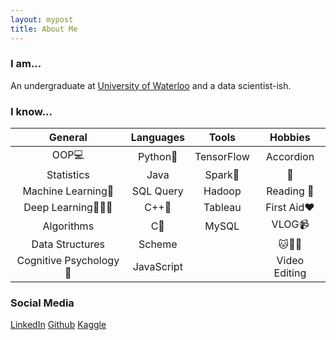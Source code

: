 ```yaml
---
layout: mypost
title: About Me
---
```


### I am...

An undergraduate at [University of Waterloo](https://uwaterloo.ca) and a data scientist-ish. 
 
### I know...

|General             |Languages |Tools     |Hobbies|
|:-:                 |:-:       |:-:       |:-:|
|OOP💻                |Python🐍    |TensorFlow|Accordion|
|Statistics          |Java      |Spark🌟    |🏸️|
|Machine Learning🤖️    |SQL Query |Hadoop    |Reading 📖|
|Deep Learning🤖️🤖️🤖️       |C++👨       |Tableau   |First Aid❤️|
|Algorithms          |C👦         |MySQL     | VLOG📹|
|Data Structures     |Scheme    |　|🐱🐶🐰|
|Cognitive Psychology 🧠|JavaScript||Video Editing|


### Social Media

[LinkedIn](https://www.linkedin.com/in/ryanxjhan/) [Github](https://github.com/ryanxjhan) [Kaggle](https://www.kaggle.com/ryanxjhan)

